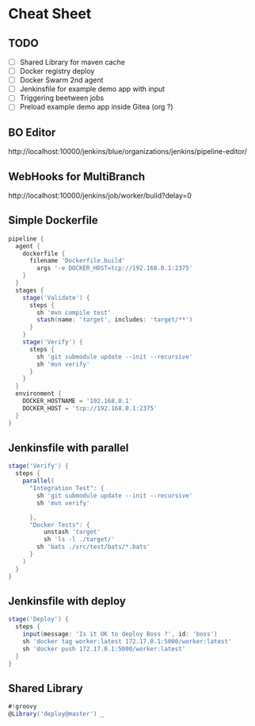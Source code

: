 
# Cheat Sheet

## TODO

* [ ] Shared Library for maven cache
* [ ] Docker registry deploy
* [ ] Docker Swarm 2nd agent
* [ ] Jenkinsfile for example demo app with input
* [ ] Triggering beetween jobs
* [ ] Preload example demo app inside Gitea (org ?)

## BO Editor

http://localhost:10000/jenkins/blue/organizations/jenkins/pipeline-editor/

## WebHooks for MultiBranch

http://localhost:10000/jenkins/job/worker/build?delay=0

## Simple Dockerfile

```groovy
pipeline {
  agent {
    dockerfile {
      filename 'Dockerfile.build'
	    args '-e DOCKER_HOST=tcp://192.168.0.1:2375'
    }
  }
  stages {
    stage('Validate') {
      steps {
        sh 'mvn compile test'
        stash(name: 'target', includes: 'target/**')
      }
    }
    stage('Verify') {
      steps {
        sh 'git submodule update --init --recursive'
        sh 'mvn verify'
      }
    }
  }
  environment {
    DOCKER_HOSTNAME = '192.168.0.1'
    DOCKER_HOST = 'tcp://192.168.0.1:2375'
  }
}
```

## Jenkinsfile with parallel

```groovy
stage('Verify') {
  steps {
    parallel(
      "Integration Test": {
        sh 'git submodule update --init --recursive'
        sh 'mvn verify'

      },
      "Docker Tests": {
	      unstash 'target'
	      sh 'ls -l ./target/'
        sh 'bats ./src/test/bats/*.bats'
      }
    )
  }
}
```

## Jenkinsfile with deploy

```groovy
stage('Deploy') {
  steps {
    input(message: 'Is it OK to deploy Boss ?', id: 'boss')
    sh 'docker tag worker:latest 172.17.0.1:5000/worker:latest'
    sh 'docker push 172.17.0.1:5000/worker:latest'
  }
}
```

## Shared Library

```groovy
#!groovy
@Library('deploy@master') _
```
